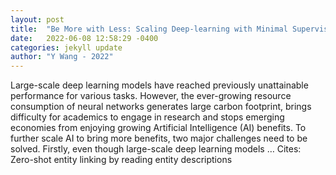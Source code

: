 ```yaml
---
layout: post
title:  "Be More with Less: Scaling Deep-learning with Minimal Supervision"
date:   2022-06-08 12:58:29 -0400
categories: jekyll update
author: "Y Wang - 2022"
---
```

Large-scale deep learning models have reached previously unattainable performance for various tasks. However, the ever-growing resource consumption of neural networks generates large carbon footprint, brings difficulty for academics to engage in research and stops emerging economies from enjoying growing Artificial Intelligence (AI) benefits. To further scale AI to bring more benefits, two major challenges need to be solved. Firstly, even though large-scale deep learning models …
Cites: ‪Zero-shot entity linking by reading entity descriptions‬  